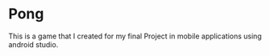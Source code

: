 # Pong
This is a game that I created for my final Project in mobile applications using android studio.
